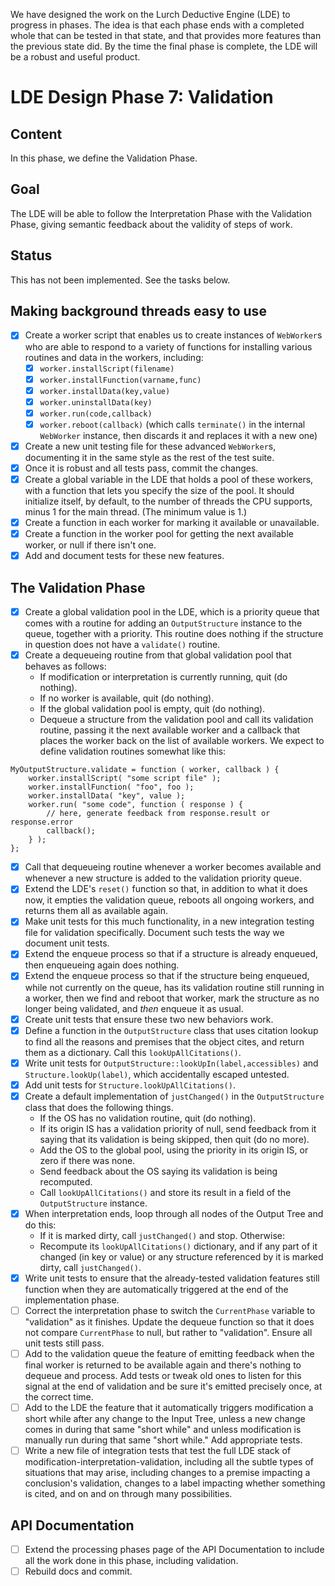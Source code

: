 
We have designed the work on the Lurch Deductive Engine (LDE) to progress in
phases.  The idea is that each phase ends with a completed whole that can be
tested in that state, and that provides more features than the previous
state did.  By the time the final phase is complete, the LDE will be a
robust and useful product.

# LDE Design Phase 7: Validation

## Content

In this phase, we define the Validation Phase.

## Goal

The LDE will be able to follow the Interpretation Phase with the Validation
Phase, giving semantic feedback about the validity of steps of work.

## Status

This has not been implemented.  See the tasks below.

## Making background threads easy to use

 * [x] Create a worker script that enables us to create instances of
   `WebWorker`s who are able to respond to a variety of functions for
   installing various routines and data in the workers, including:
    * [x] `worker.installScript(filename)`
    * [x] `worker.installFunction(varname,func)`
    * [x] `worker.installData(key,value)`
    * [x] `worker.uninstallData(key)`
    * [x] `worker.run(code,callback)`
    * [x] `worker.reboot(callback)` (which calls `terminate()` in the
      internal `WebWorker` instance, then discards it and replaces it with
      a new one)
 * [x] Create a new unit testing file for these advanced `WebWorker`s,
   documenting it in the same style as the rest of the test suite.
 * [x] Once it is robust and all tests pass, commit the changes.
 * [x] Create a global variable in the LDE that holds a pool of these
   workers, with a function that lets you specify the size of the pool.
   It should initialize itself, by default, to the number of threads the
   CPU supports, minus 1 for the main thread.  (The minimum value is 1.)
 * [x] Create a function in each worker for marking it available or
   unavailable.
 * [x] Create a function in the worker pool for getting the next available
   worker, or null if there isn't one.
 * [x] Add and document tests for these new features.

## The Validation Phase

 * [x] Create a global validation pool in the LDE, which is a priority queue
   that comes with a routine for adding an `OutputStructure` instance to the
   queue, together with a priority.  This routine does nothing if the
   structure in question does not have a `validate()` routine.
 * [x] Create a dequeueing routine from that global validation pool that
   behaves as follows:
    * If modification or interpretation is currently running, quit (do
      nothing).
    * If no worker is available, quit (do nothing).
    * If the global validation pool is empty, quit (do nothing).
    * Dequeue a structure from the validation pool and call its validation
      routine, passing it the next available worker and a callback that
      places the worker back on the list of available workers.
   We expect to define validation routines somewhat like this:
```
MyOutputStructure.validate = function ( worker, callback ) {
    worker.installScript( "some script file" );
    worker.installFunction( "foo", foo );
    worker.installData( "key", value );
    worker.run( "some code", function ( response ) {
        // here, generate feedback from response.result or response.error
        callback();
    } );
};
```
 * [x] Call that dequeueing routine whenever a worker becomes available and
   whenever a new structure is added to the validation priority queue.
 * [x] Extend the LDE's `reset()` function so that, in addition to what it
   does now, it empties the validation queue, reboots all ongoing workers,
   and returns them all as available again.
 * [x] Make unit tests for this much functionality, in a new integration
   testing file for validation specifically.  Document such tests the way we
   document unit tests.
 * [x] Extend the enqueue process so that if a structure is already
   enqueued, then enqueueing again does nothing.
 * [x] Extend the enqueue process so that if the structure being enqueued,
   while not currently on the queue, has its validation routine still
   running in a worker, then we find and reboot that worker, mark the
   structure as no longer being validated, and *then* enqueue it as usual.
 * [x] Create unit tests that ensure these two new behaviors work.
 * [x] Define a function in the `OutputStructure` class that uses citation
   lookup to find all the reasons and premises that the object cites, and
   return them as a dictionary.  Call this `lookUpAllCitations()`.
 * [x] Write unit tests for `OutputStructure::lookUpIn(label,accessibles)`
   and `Structure.lookUp(label)`, which accidentally escaped untested.
 * [x] Add unit tests for `Structure.lookUpAllCitations()`.
 * [x] Create a default implementation of `justChanged()` in the
   `OutputStructure` class that does the following things.
    * If the OS has no validation routine, quit (do nothing).
    * If its origin IS has a validation priority of null, send feedback from
      it saying that its validation is being skipped, then quit (do no
      more).
    * Add the OS to the global pool, using the priority in its origin IS,
      or zero if there was none.
    * Send feedback about the OS saying its validation is being recomputed.
    * Call `lookUpAllCitations()` and store its result in a field of the
      `OutputStructure` instance.
 * [x] When interpretation ends, loop through all nodes of the Output Tree
   and do this:
    * If it is marked dirty, call `justChanged()` and stop.  Otherwise:
    * Recompute its `lookUpAllCitations()` dictionary, and if any part of it
      changed (in key or value) or any structure referenced by it is marked
      dirty, call `justChanged()`.
 * [x] Write unit tests to ensure that the already-tested validation
   features still function when they are automatically triggered at the end
   of the implementation phase.
 * [ ] Correct the interpretation phase to switch the `CurrentPhase`
   variable to "validation" as it finishes.  Update the dequeue function so
   that it does not compare `CurrentPhase` to null, but rather to
   "validation".  Ensure all unit tests still pass.
 * [ ] Add to the validation queue the feature of emitting feedback when the
   final worker is returned to be available again and there's nothing to
   dequeue and process.  Add tests or tweak old ones to listen for this
   signal at the end of validation and be sure it's emitted precisely once,
   at the correct time.
 * [ ] Add to the LDE the feature that it automatically triggers
   modification a short while after any change to the Input Tree, unless a
   new change comes in during that same "short while" and unless
   modification is manually run during that same "short while."  Add
   appropriate tests.
 * [ ] Write a new file of integration tests that test the full LDE stack of
   modification-interpretation-validation, including all the subtle types of
   situations that may arise, including changes to a premise impacting a
   conclusion's validation, changes to a label impacting whether something
   is cited, and on and on through many possibilities.

## API Documentation

 * [ ] Extend the processing phases page of the API Documentation to include
   all the work done in this phase, including validation.
 * [ ] Rebuild docs and commit.
